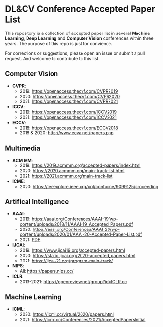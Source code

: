 # DL&CV Conference Accepted Paper List

This repository is a collection of accepted paper list in several **Machine Learning**, **Deep Learning** and **Computer Vision** conferences within three years. The purpose of this repo is just for convience.

For corrections or suggestions, please open an issue or submit a pull request. And welcome to contribute to this list.



## Computer Vision

* **CVPR**: 
  * 2019: https://openaccess.thecvf.com/CVPR2019
  * 2020: https://openaccess.thecvf.com/CVPR2020
  * 2021: https://openaccess.thecvf.com/CVPR2021
* **ICCV**: 
  * 2019: https://openaccess.thecvf.com/ICCV2019
  * 2021: https://openaccess.thecvf.com/ICCV2021
* **ECCV**: 
  * 2018: https://openaccess.thecvf.com/ECCV2018
  * 2018 & 2020: http://www.ecva.net/papers.php

## Multimedia

* **ACM MM**: 
  * 2019: https://2019.acmmm.org/accepted-papers/index.html
  * 2020: https://2020.acmmm.org/main-track-list.html
  * 2021: https://2021.acmmm.org/main-track-list
* **ICME**: 
  * 2020: https://ieeexplore.ieee.org/xpl/conhome/9099125/proceeding

## Artifical Intelligence

* **AAAI**: 
  * 2019: https://aaai.org/Conferences/AAAI-19/wp-content/uploads/2018/11/AAAI-19_Accepted_Papers.pdf
  * 2020: https://aaai.org/Conferences/AAAI-20/wp-content/uploads/2020/01/AAAI-20-Accepted-Paper-List.pdf
  * 2021: [PDF](https://aaai.org/Conferences/AAAI-21/wp-content/uploads/2020/12/AAAI-21_Accepted-Paper-List.Main_.Technical.Track_.pdf)
* **IJCAI**: 
  * 2019: https://www.ijcai19.org/accepted-papers.html
  * 2020: https://static.ijcai.org/2020-accepted_papers.html
  * 2021: https://ijcai-21.org/program-main-track/
* **NIPS**: 
  * All: https://papers.nips.cc/
* **ICLR**: 
  * 2013-2021: https://openreview.net/group?id=ICLR.cc

## Machine Learning

* **ICML**: 
  * 2020: https://icml.cc/virtual/2020/papers.html
  * 2021: https://icml.cc/Conferences/2021/AcceptedPapersInitial
